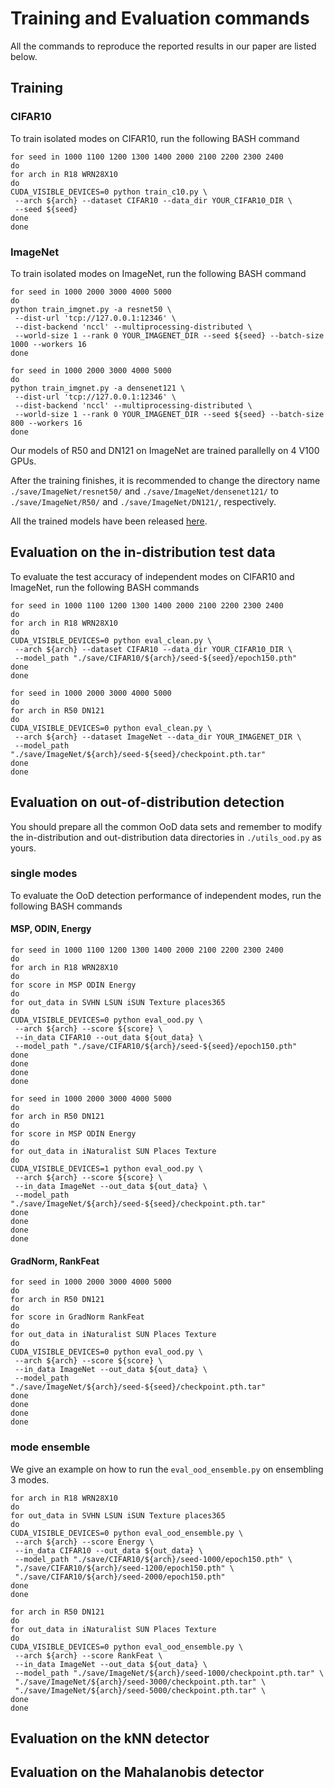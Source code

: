# Training and Evaluation commands

All the commands to reproduce the reported results in our paper are listed below.

## Training

### CIFAR10

To train isolated modes on CIFAR10, run the following BASH command
```
for seed in 1000 1100 1200 1300 1400 2000 2100 2200 2300 2400
do
for arch in R18 WRN28X10
do
CUDA_VISIBLE_DEVICES=0 python train_c10.py \
 --arch ${arch} --dataset CIFAR10 --data_dir YOUR_CIFAR10_DIR \
 --seed ${seed}
done
done
```

### ImageNet

To train isolated modes on ImageNet, run the following BASH command
```
for seed in 1000 2000 3000 4000 5000
do
python train_imgnet.py -a resnet50 \
 --dist-url 'tcp://127.0.0.1:12346' \
 --dist-backend 'nccl' --multiprocessing-distributed \
 --world-size 1 --rank 0 YOUR_IMAGENET_DIR --seed ${seed} --batch-size 1000 --workers 16
done
```
```
for seed in 1000 2000 3000 4000 5000
do
python train_imgnet.py -a densenet121 \
 --dist-url 'tcp://127.0.0.1:12346' \
 --dist-backend 'nccl' --multiprocessing-distributed \
 --world-size 1 --rank 0 YOUR_IMAGENET_DIR --seed ${seed} --batch-size 800 --workers 16
done
```
Our models of R50 and DN121 on ImageNet are trained parallelly on 4 V100 GPUs.

After the training finishes, it is recommended to change the directory name `./save/ImageNet/resnet50/` and `./save/ImageNet/densenet121/` to `./save/ImageNet/R50/` and `./save/ImageNet/DN121/`, respectively.

All the trained models have been released [here](https://drive.google.com/drive/folders/123fa0dEG-t0qyLjIEgevCyoSvGFQ0iyt?usp=sharing).

## Evaluation on the in-distribution test data

To evaluate the test accuracy of independent modes on CIFAR10 and ImageNet, run the following BASH commands

```
for seed in 1000 1100 1200 1300 1400 2000 2100 2200 2300 2400
do
for arch in R18 WRN28X10
do
CUDA_VISIBLE_DEVICES=0 python eval_clean.py \
 --arch ${arch} --dataset CIFAR10 --data_dir YOUR_CIFAR10_DIR \
 --model_path "./save/CIFAR10/${arch}/seed-${seed}/epoch150.pth"
done
done
```

```
for seed in 1000 2000 3000 4000 5000
do
for arch in R50 DN121
do
CUDA_VISIBLE_DEVICES=0 python eval_clean.py \
 --arch ${arch} --dataset ImageNet --data_dir YOUR_IMAGENET_DIR \
 --model_path "./save/ImageNet/${arch}/seed-${seed}/checkpoint.pth.tar"
done
done
```

## Evaluation on out-of-distribution detection

You should prepare all the common OoD data sets and remember to modify the in-distribution and out-distribution data directories in `./utils_ood.py` as yours.

### single modes

To evaluate the OoD detection performance of independent modes, run the following BASH commands

#### MSP, ODIN, Energy

```
for seed in 1000 1100 1200 1300 1400 2000 2100 2200 2300 2400
do
for arch in R18 WRN28X10
do
for score in MSP ODIN Energy
do
for out_data in SVHN LSUN iSUN Texture places365
do
CUDA_VISIBLE_DEVICES=0 python eval_ood.py \
 --arch ${arch} --score ${score} \
 --in_data CIFAR10 --out_data ${out_data} \
 --model_path "./save/CIFAR10/${arch}/seed-${seed}/epoch150.pth"
done
done
done
done
```

```
for seed in 1000 2000 3000 4000 5000
do
for arch in R50 DN121
do
for score in MSP ODIN Energy
do
for out_data in iNaturalist SUN Places Texture
do
CUDA_VISIBLE_DEVICES=1 python eval_ood.py \
 --arch ${arch} --score ${score} \
 --in_data ImageNet --out_data ${out_data} \
 --model_path "./save/ImageNet/${arch}/seed-${seed}/checkpoint.pth.tar" 
done
done
done
done
```

#### GradNorm, RankFeat

```
for seed in 1000 2000 3000 4000 5000
do
for arch in R50 DN121
do
for score in GradNorm RankFeat
do
for out_data in iNaturalist SUN Places Texture
do
CUDA_VISIBLE_DEVICES=0 python eval_ood.py \
 --arch ${arch} --score ${score} \
 --in_data ImageNet --out_data ${out_data} \
 --model_path "./save/ImageNet/${arch}/seed-${seed}/checkpoint.pth.tar" 
done
done
done
done
```

### mode ensemble

We give an example on how to run the `eval_ood_ensemble.py` on ensembling 3 modes.

```
for arch in R18 WRN28X10
do
for out_data in SVHN LSUN iSUN Texture places365
do
CUDA_VISIBLE_DEVICES=0 python eval_ood_ensemble.py \
 --arch ${arch} --score Energy \
 --in_data CIFAR10 --out_data ${out_data} \
 --model_path "./save/CIFAR10/${arch}/seed-1000/epoch150.pth" \
 "./save/CIFAR10/${arch}/seed-1200/epoch150.pth" \
 "./save/CIFAR10/${arch}/seed-2000/epoch150.pth"
done
done
```

```
for arch in R50 DN121
do
for out_data in iNaturalist SUN Places Texture
do
CUDA_VISIBLE_DEVICES=0 python eval_ood_ensemble.py \
 --arch ${arch} --score RankFeat \
 --in_data ImageNet --out_data ${out_data} \
 --model_path "./save/ImageNet/${arch}/seed-1000/checkpoint.pth.tar" \
 "./save/ImageNet/${arch}/seed-3000/checkpoint.pth.tar" \
 "./save/ImageNet/${arch}/seed-5000/checkpoint.pth.tar" \
done
done
```

## Evaluation on the kNN detector

## Evaluation on the Mahalanobis detector